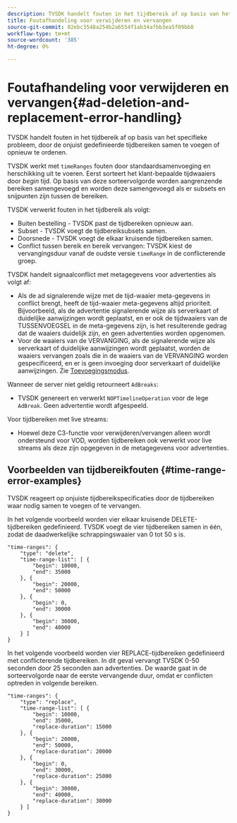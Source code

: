 ```yaml
---
description: TVSDK handelt fouten in het tijdbereik af op basis van het specifieke probleem, door de onjuist gedefinieerde tijdbereiken samen te voegen of opnieuw te ordenen.
title: Foutafhandeling voor verwijderen en vervangen
source-git-commit: 02ebc3548a254b2a6554f1ab34afbb3ea5f09bb8
workflow-type: tm+mt
source-wordcount: '385'
ht-degree: 0%

---
```


# Foutafhandeling voor verwijderen en vervangen{#ad-deletion-and-replacement-error-handling}

TVSDK handelt fouten in het tijdbereik af op basis van het specifieke probleem, door de onjuist gedefinieerde tijdbereiken samen te voegen of opnieuw te ordenen.

TVSDK werkt met `timeRanges` fouten door standaardsamenvoeging en herschikking uit te voeren. Eerst sorteert het klant-bepaalde tijdwaaiers door *begin* tijd. Op basis van deze sorteervolgorde worden aangrenzende bereiken samengevoegd en worden deze samengevoegd als er subsets en snijpunten zijn tussen de bereiken.

TVSDK verwerkt fouten in het tijdbereik als volgt:

* Buiten bestelling - TVSDK past de tijdbereiken opnieuw aan.
* Subset - TVSDK voegt de tijdbereiksubsets samen.
* Doorsnede - TVSDK voegt de elkaar kruisende tijdbereiken samen.
* Conflict tussen bereik en bereik vervangen: TVSDK kiest de vervangingsduur vanaf de oudste versie `timeRange` in de conflicterende groep.

TVSDK handelt signaalconflict met metagegevens voor advertenties als volgt af:

* Als de ad signalerende wijze met de tijd-waaier meta-gegevens in conflict brengt, heeft de tijd-waaier meta-gegevens altijd prioriteit. Bijvoorbeeld, als de advertentie signalerende wijze als serverkaart of duidelijke aanwijzingen wordt geplaatst, en er ook de tijdwaaiers van de TUSSENVOEGSEL in de meta-gegevens zijn, is het resulterende gedrag dat de waaiers duidelijk zijn, en geen advertenties worden opgenomen.
* Voor de waaiers van de VERVANGING, als de signalerende wijze als serverkaart of duidelijke aanwijzingen wordt geplaatst, worden de waaiers vervangen zoals die in de waaiers van de VERVANGING worden gespecificeerd, en er is geen invoeging door serverkaart of duidelijke aanwijzingen. Zie [Toevoegingsmodus](../../../tvsdk-1.4-for-android/ad-insertion/ad-insertion-metadata/android-1.4-ad-signaling-mode.md).

Wanneer de server niet geldig retourneert `AdBreaks`:

* TVSDK genereert en verwerkt `NOPTimelineOperation` voor de lege `AdBreak`. Geen advertentie wordt afgespeeld.

Voor tijdbereiken met live streams:

* Hoewel deze C3-functie voor verwijderen/vervangen alleen wordt ondersteund voor VOD, worden tijdbereiken ook verwerkt voor live streams als deze zijn opgegeven in de metagegevens voor advertenties.

## Voorbeelden van tijdbereikfouten {#time-range-error-examples}

TVSDK reageert op onjuiste tijdbereikspecificaties door de tijdbereiken waar nodig samen te voegen of te vervangen.

In het volgende voorbeeld worden vier elkaar kruisende DELETE-tijdbereiken gedefinieerd. TVSDK voegt de vier tijdbereiken samen in één, zodat de daadwerkelijke schrappingswaaier van 0 tot 50 s is.

```
"time-ranges": {
    "type": "delete",
    "time-range-list": [ {
        "begin": 10000,
        "end": 35000
    }, {
        "begin": 20000,
        "end": 50000
    }, {
        "begin": 0,
        "end": 30000
    }, {
        "begin": 30000,
        "end": 40000
    } ]
}
```

In het volgende voorbeeld worden vier REPLACE-tijdbereiken gedefinieerd met conflicterende tijdbereiken. In dit geval vervangt TVSDK 0-50 seconden door 25 seconden aan advertenties. De waarde gaat in de sorteervolgorde naar de eerste vervangende duur, omdat er conflicten optreden in volgende bereiken.

```
"time-ranges": {
    "type": "replace",
    "time-range-list": [ {
        "begin": 10000,
        "end": 35000,
        "replace-duration": 15000
    }, {
        "begin": 20000,
        "end": 50000,
        "replace-duration": 20000
    }, {
        "begin": 0,
        "end": 30000,
        "replace-duration": 25000
    }, {
        "begin": 30000,
        "end": 40000,
        "replace-duration": 30000
    } ]
}
```
